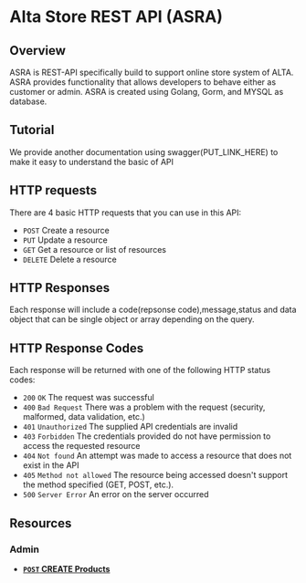 # Alta Store REST API (ASRA)

## Overview

ASRA is REST-API specifically build to support online store system of ALTA. ASRA provides functionality that allows developers to behave either as customer or admin. ASRA is created using Golang, Gorm, and MYSQL as database.

## Tutorial
We provide another documentation using swagger(PUT_LINK_HERE) to make it easy to understand the basic of API 

## HTTP requests
There are 4 basic HTTP requests that you can use in this API: 
* `POST` Create a resource
* `PUT` Update a resource
* `GET` Get a resource or list of resources
* `DELETE` Delete a resource


## HTTP Responses
Each response will include a code(repsonse code),message,status and data object that can be single object or array depending on the query.

## HTTP Response Codes
Each response will be returned with one of the following HTTP status codes:

* `200` `OK` The request was successful
* `400` `Bad Request` There was a problem with the request (security, malformed, data validation, etc.)
* `401` `Unauthorized` The supplied API credentials are invalid
* `403` `Forbidden` The credentials provided do not have permission to access the requested resource
* `404` `Not found` An attempt was made to access a resource that does not exist in the API
* `405` `Method not allowed` The resource being accessed doesn't support the method specified (GET, POST, etc.).
* `500` `Server Error` An error on the server occurred


## Resources

### Admin
- **[<code>POST</code> CREATE Products](/api_docs/POST_PRODUCTS.md)**
